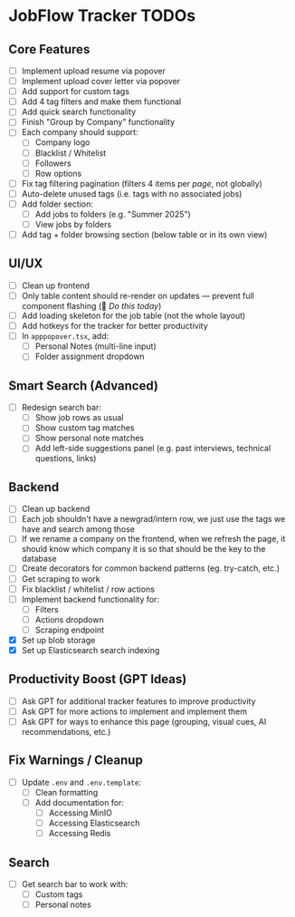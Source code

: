 # JobFlow Tracker TODOs

## Core Features

- [ ] Implement upload resume via popover  
- [ ] Implement upload cover letter via popover  
- [ ] Add support for custom tags  
- [ ] Add 4 tag filters and make them functional  
- [ ] Add quick search functionality  
- [ ] Finish "Group by Company" functionality  
- [ ] Each company should support:
  - [ ] Company logo  
  - [ ] Blacklist / Whitelist  
  - [ ] Followers  
  - [ ] Row options  
- [ ] Fix tag filtering pagination (filters 4 items per *page*, not globally)  
- [ ] Auto-delete unused tags (i.e. tags with no associated jobs)  
- [ ] Add folder section:
  - [ ] Add jobs to folders (e.g. "Summer 2025")
  - [ ] View jobs by folders
- [ ] Add tag + folder browsing section (below table or in its own view)  

## UI/UX

- [ ] Clean up frontend  
- [ ] Only table content should re-render on updates — prevent full component flashing (📌 _Do this today_)  
- [ ] Add loading skeleton for the job table (not the whole layout)  
- [ ] Add hotkeys for the tracker for better productivity  
- [ ] In `apppopover.tsx`, add:
  - [ ] Personal Notes (multi-line input)  
  - [ ] Folder assignment dropdown  

## Smart Search (Advanced)

- [ ] Redesign search bar:
  - [ ] Show job rows as usual  
  - [ ] Show custom tag matches  
  - [ ] Show personal note matches  
  - [ ] Add left-side suggestions panel (e.g. past interviews, technical questions, links)  

## Backend

- [ ] Clean up backend
- [ ] Each job shouldn't have a newgrad/intern row, we just use the tags we have and search among those
- [ ] If we rename a company on the frontend, when we refresh the page, it should know which company it is so that should be the key to the database
- [ ] Create decorators for common backend patterns (eg. try-catch, etc.)
- [ ] Get scraping to work  
- [ ] Fix blacklist / whitelist / row actions  
- [ ] Implement backend functionality for:
  - [ ] Filters  
  - [ ] Actions dropdown  
  - [ ] Scraping endpoint  
- [X] Set up blob storage  
- [X] Set up Elasticsearch search indexing  

## Productivity Boost (GPT Ideas)

- [ ] Ask GPT for additional tracker features to improve productivity  
- [ ] Ask GPT for more actions to implement and implement them  
- [ ] Ask GPT for ways to enhance this page (grouping, visual cues, AI recommendations, etc.)

## Fix Warnings / Cleanup

- [ ] Update `.env` and `.env.template`:
  - [ ] Clean formatting  
  - [ ] Add documentation for:
    - [ ] Accessing MinIO  
    - [ ] Accessing Elasticsearch  
    - [ ] Accessing Redis  

## Search

- [ ] Get search bar to work with:
  - [ ] Custom tags  
  - [ ] Personal notes  

